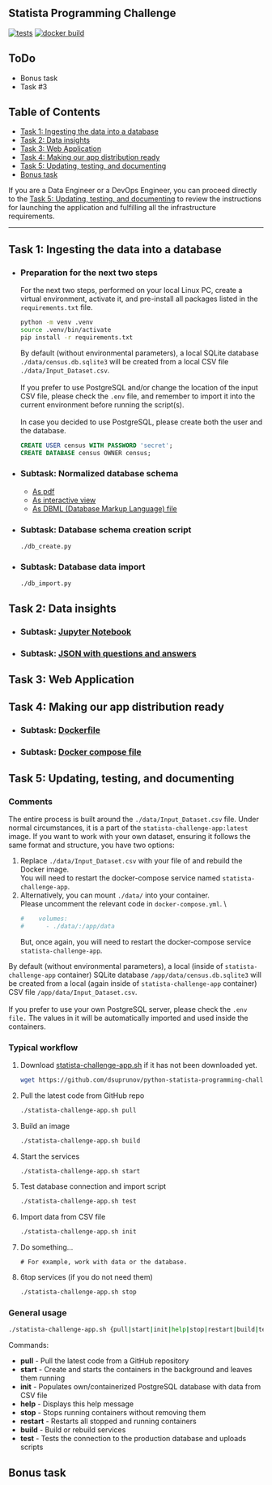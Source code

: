 ## Statista Programming Challenge

[![tests](https://github.com/dsuprunov/python-statista-programming-challenge/actions/workflows/tests.yml/badge.svg)](https://github.com/dsuprunov/python-statista-programming-challenge/actions/workflows/tests.yml)
[![docker build](https://github.com/dsuprunov/python-statista-programming-challenge/actions/workflows/docker.yml/badge.svg)](https://github.com/dsuprunov/python-statista-programming-challenge/actions/workflows/docker.yml)


## ToDo

- Bonus task
- Task #3

## Table of Contents

- [Task 1: Ingesting the data into a database](#task-1-ingesting-the-data-into-a-database)
- [Task 2: Data insights](#task-2-data-insights)
- [Task 3: Web Application](#task-3-web-application)
- [Task 4: Making our app distribution ready](#task-4-making-our-app-distribution-ready)
- [Task 5: Updating, testing, and documenting](#task-5-updating-testing-and-documenting)
- [Bonus task](#bonus-task)

If you are a Data Engineer or a DevOps Engineer, you can proceed directly
to the [Task 5: Updating, testing, and documenting](#task-5-updating-testing-and-documenting) to review the instructions
for launching the application and fulfilling all the infrastructure requirements.

---

## Task 1: Ingesting the data into a database

- ### Preparation for the next two steps

  For the next two steps, performed on your local Linux PC, create a
  virtual environment, activate it, and pre-install all packages listed in the `requirements.txt` file.
  
  ```bash
  python -m venv .venv
  source .venv/bin/activate
  pip install -r requirements.txt
  ```
  By default (without environmental parameters), a local SQLite database `./data/census.db.sqlite3` will be created
  from a local CSV file `./data/Input_Dataset.csv`.
  <br/>
  <br/>
  If you prefer to use PostgreSQL and/or change the location of the input CSV file, please check the
  `.env` file, and remember to import it into the current environment before running the script(s).  
  <br/>
  In case you decided to use PostgreSQL, please create both the user and the database.
  <br/>  
  ```sql
  CREATE USER census WITH PASSWORD 'secret';
  CREATE DATABASE census OWNER census;
  ```


- ### Subtask: Normalized database schema

  - [As pdf](docs/dbdiagram.pdf)
  - [As interactive view](https://dbdiagram.io/d/655516d67d8bbd6465445e36)
  - [As DBML (Database Markup Language) file](docs/dbdiagram.dbml)

- ### Subtask: Database schema creation script

  ```console
  ./db_create.py
  ```

- ### Subtask: Database data import

  ```console
  ./db_import.py
  ```

## Task 2: Data insights

- ### Subtask: [Jupyter Notebook](docs/task_20.ipnb)
- ### Subtask: [JSON with questions and answers](docs/task_24.json)

## Task 3: Web Application

## Task 4: Making our app distribution ready

- ### Subtask: [Dockerfile](Dockerfile)
- ### Subtask: [Docker compose file](docker-compose.yml)

## Task 5: Updating, testing, and documenting

### Comments

The entire process is built around the `./data/Input_Dataset.csv` file. Under normal circumstances,
it is a part of the `statista-challenge-app:latest` image. If you want to work with your own dataset,
ensuring it follows the same format and structure, you have two options:

1. Replace `./data/Input_Dataset.csv` with your file of and rebuild the Docker image. \
   You will need to restart the docker-compose service named `statista-challenge-app`.
2. Alternatively, you can mount `./data/` into your container. \
   Please uncomment the relevant code in `docker-compose.yml`. \
   ```yaml
   #    volumes:
   #      - ./data/:/app/data
   ```
   But, once again, you will need to restart the docker-compose service `statista-challenge-app`.
 
By default (without environmental parameters), a local (inside of `statista-challenge-app` container)
SQLite database `/app/data/census.db.sqlite3` will be created from a local (again inside of `statista-challenge-app`
container) CSV file `/app/data/Input_Dataset.csv`.
<br/>
<br/>
If you prefer to use your own PostgreSQL server, please check the `.env file.`
The values in it will be automatically imported and used inside the containers. 

### Typical workflow
1. Download [statista-challenge-app.sh](statista-challenge-app.sh) if it has not been downloaded yet.
   ```bash
   wget https://github.com/dsuprunov/python-statista-programming-challenge/blob/main/statista-challenge-app.sh
   ```
2. Pull the latest code from GitHub repo
   ```bash
   ./statista-challenge-app.sh pull
   ```
3. Build an image
   ```bash
   ./statista-challenge-app.sh build
   ```
4. Start the services
   ```bash
   ./statista-challenge-app.sh start
   ```
5. Test database connection and import script
   ```bash
   ./statista-challenge-app.sh test
   ```
6. Import data from CSV file
   ```bash
   ./statista-challenge-app.sh init
   ```
7. Do something...
   ```
   # For example, work with data or the database.
   ```
8. 6top services (if you do not need them)
   ```bash
   ./statista-challenge-app.sh stop
   ```
   
### General usage
```bash
./statista-challenge-app.sh {pull|start|init|help|stop|restart|build|test}
```
Commands:
- **pull**     - Pull the latest code from a GitHub repository
-  **start**   - Create and starts the containers in the background and leaves them running
-  **init**    - Populates own/containerized PostgreSQL database with data from CSV file
-  **help**    - Displays this help message
-  **stop**    - Stops running containers without removing them
-  **restart** - Restarts all stopped and running containers
-  **build**   - Build or rebuild services
-  **test**    - Tests the connection to the production database and uploads scripts

## Bonus task
